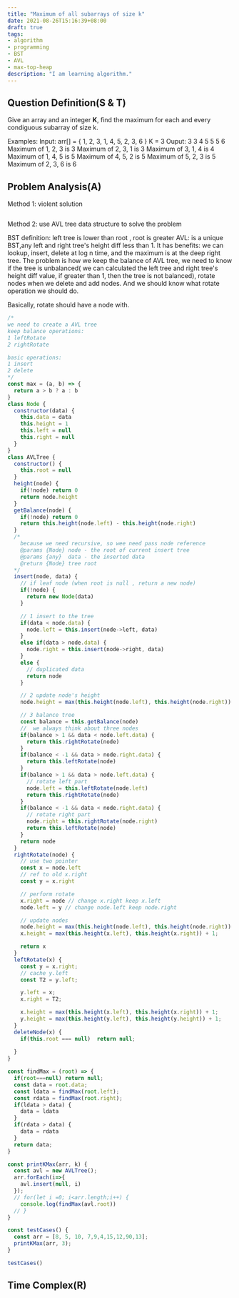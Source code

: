 ```yaml
---
title: "Maximum of all subarrays of size k"
date: 2021-08-26T15:16:39+08:00
draft: true
tags:
- algorithm
- programming
- BST
- AVL
- max-top-heap
description: "I am learning algorithm."
---
```

## Question Definition(S & T)

Give an array and an integer **K**, find the maximum for each and every condiguous subarray of size k.

Examples: 
Input: arr[] = { 1, 2, 3, 1, 4, 5, 2, 3, 6 } K = 3
Ouput: 3 3 4 5 5 5 6
Maximum of 1, 2, 3 is 3
Maximum of 2, 3, 1 is 3
Maximum of 3, 1, 4 is 4
Maximum of 1, 4, 5 is 5
Maximum of 4, 5, 2 is 5
Maximum of 5, 2, 3 is 5
Maximum of 2, 3, 6 is 6

## Problem Analysis(A)
Method 1: violent solution

``` js

```

Method 2: use AVL tree data structure to solve the problem

BST definition: left tree is lower than root , root is greater 
AVL: is a unique BST,any left and right tree's height diff less than 1. It has benefits: we can lookup, insert, delete at log n time, and the maximum is  at the deep right tree. The problem is how we keep the balance of AVL tree,  we need to know if the tree is unbalanced( we can calculated the left tree and right tree's height diff value, if greater than 1, then the tree is not balanced), rotate nodes when we delete and add nodes. And we should know what rotate operation we should do.

Basically, rotate should have a node with.


``` js
/*
we need to create a AVL tree
keep balance operations:
1 leftRotate
2 rightRotate

basic operations:
1 insert
2 delete
*/
const max = (a, b) => {
  return a > b ? a : b
}
class Node {
  constructor(data) {
    this.data = data
    this.height = 1
    this.left = null
    this.right = null
  }
}
class AVLTree {
  constructor() {
    this.root = null
  }
  height(node) {
    if(!node) return 0
    return node.height
  }
  getBalance(node) {
    if(!node) return 0
    return this.height(node.left) - this.height(node.right)
  }
  /*
    because we need recursive, so wee need pass node reference 
    @params {Node} node - the root of current insert tree
    @params {any}  data - the inserted data
    @return {Node} tree root 
  */
  insert(node, data) {
    // if leaf node (when root is null , return a new node)
    if(!node) {
      return new Node(data)
    }

    // 1 insert to the tree
    if(data < node.data) {
      node.left = this.insert(node->left, data)
    }
    else if(data > node.data) {
      node.right = this.insert(node->right, data)
    }
    else {
      // duplicated data
      return node
    }

    // 2 update node's height
    node.height = max(this.height(node.left), this.height(node.right)) + 1

    // 3 balance tree
    const balance = this.getBalance(node)
    //  we always think about three nodes
    if(balance > 1 && data < node.left.data) {
      return this.rightRotate(node)
    }
    if(balance < -1 && data > node.right.data) {
      return this.leftRotate(node)
    }
    if(balance > 1 && data > node.left.data) {
      // rotate left part
      node.left = this.leftRotate(node.left)
      return this.rightRotate(node)
    }
    if(balance < -1 && data < node.right.data) {
      // rotate right part
      node.right = this.rightRotate(node.right)
      return this.leftRotate(node)
    }
    return node
  }
  rightRotate(node) {
    // use two pointer
    const x = node.left
    // ref to old x.right
    const y = x.right

    // perform rotate
    x.right = node // change x.right keep x.left
    node.left = y // change node.left keep node.right

    // update nodes
    node.height = max(this.height(node.left), this.height(node.right)) + 1;
    x.height = max(this.height(x.left), this.height(x.right)) + 1;

    return x
  }
  leftRotate(x) {
    const y = x.right;
    // cache y.left
    const T2 = y.left;

    y.left = x;
    x.right = T2;

    x.height = max(this.height(x.left), this.height(x.right)) + 1;
    y.height = max(this.height(y.left), this.height(y.height)) + 1;
  }
  deleteNode(x) {
    if(this.root === null)  return null;
    
  }
}

const findMax = (root) => {
  if(root===null) return null;
  const data = root.data;
  const ldata = findMax(root.left);
  const rdata = findMax(root.right);
  if(ldata > data) {
    data = ldata
  }
  if(rdata > data) {
    data = rdata
  }
  return data;
}

const printKMax(arr, k) {
  const avl = new AVLTree();
  arr.forEach(i=>{
    avl.insert(null, i)
  });
  // for(let i =0; i<arr.length;i++) {
    console.log(findMax(avl.root))
  // }
}

const testCases() {
  const arr = [8, 5, 10, 7,9,4,15,12,90,13];
  printKMax(arr, 3);
}

testCases()

```


## Time Complex(R)



